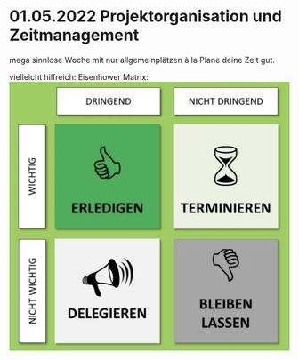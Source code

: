 # 01.05.2022 Projektorganisation und Zeitmanagement

mega sinnlose Woche mit nur allgemeinplätzen à la Plane deine Zeit gut.

vielleicht hilfreich: Eisenhower Matrix:
![2022-07-06_11.17.01.jpg](../images/2022-07-06_11.19.17.jpg)